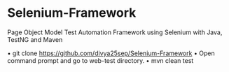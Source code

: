 # Selenium-Framework
Page Object Model Test Automation Framework using Selenium with Java, TestNG and Maven

•	git clone https://github.com/divya25sep/Selenium-Framework
•	Open command prompt and go to web-test directory.
•	mvn clean test
